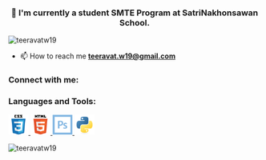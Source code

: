 <h3 align="center">📖 I'm currently a student SMTE Program at SatriNakhonsawan School.<br></h3>

<p align="left"> <img src="https://komarev.com/ghpvc/?username=teeravatw19&label=Profile%20views&color=0e75b6&style=flat" alt="teeravatw19" /> </p>

- 📫 How to reach me **teeravat.w19@gmail.com**

<h3 align="left">Connect with me:</h3>
<p align="left">
</p>

<h3 align="left">Languages and Tools:</h3>
<p align="left"> <a href="https://www.w3schools.com/css/" target="_blank" rel="noreferrer"> <img src="https://raw.githubusercontent.com/devicons/devicon/master/icons/css3/css3-original-wordmark.svg" alt="css3" width="40" height="40"/> </a> <a href="https://www.w3.org/html/" target="_blank" rel="noreferrer"> <img src="https://raw.githubusercontent.com/devicons/devicon/master/icons/html5/html5-original-wordmark.svg" alt="html5" width="40" height="40"/> </a> <a href="https://www.photoshop.com/en" target="_blank" rel="noreferrer"> <img src="https://raw.githubusercontent.com/devicons/devicon/master/icons/photoshop/photoshop-line.svg" alt="photoshop" width="40" height="40"/> </a> <a href="https://www.python.org" target="_blank" rel="noreferrer"> <img src="https://raw.githubusercontent.com/devicons/devicon/master/icons/python/python-original.svg" alt="python" width="40" height="40"/> </a> </p>

<p><img align="center" src="https://github-readme-stats.vercel.app/api/top-langs?username=teeravatw19&show_icons=true&locale=en&layout=compact" alt="teeravatw19" /></p>

<!--
# Hi, welcome to my github profile👋

📖 I'm currently a student SMTE Program at SatriNakhonsawan School.<br>


# Contact me
👉[Instagram](https://www.instagram.com/w.teeravat/)<br>
👉[Facebook](https://www.facebook.com/wteeravat/)


**teeravatw19/teeravatw19** is a ✨ _special_ ✨ repository because its `README.md` (this file) appears on your GitHub profile.

Here are some ideas to get you started:

- 🔭 I’m currently working on ...
- 🌱 I’m currently learning ...
- 👯 I’m looking to collaborate on ...
- 🤔 I’m looking for help with ...
- 💬 Ask me about ...
- 📫 How to reach me: ...
- 😄 Pronouns: ...
- ⚡ Fun fact: ...
-->
